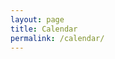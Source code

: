 ```yaml
---
layout: page
title: Calendar
permalink: /calendar/
---
```


<!DOCTYPE html>
<html lang="en">
<head>
  <meta charset="UTF-8">
  <meta name="viewport" content="width=device-width, initial-scale=1.0">
  <title>Calendar</title>
  
  <!-- jQuery -->
  <script src="https://code.jquery.com/jquery-3.6.0.min.js"></script>
  
  <!-- Moment.js -->
  <script src="https://cdnjs.cloudflare.com/ajax/libs/moment.js/2.29.1/moment.min.js"></script>
  
  <!-- FullCalendar v5 -->
  <link rel="stylesheet" href="https://cdnjs.cloudflare.com/ajax/libs/fullcalendar/5.9.0/main.min.css" />
  <script src="https://cdnjs.cloudflare.com/ajax/libs/fullcalendar/5.9.0/main.min.js"></script>
  
</head>
<body>
  <div id="calendar">
    <script>
      document.addEventListener('DOMContentLoaded', function() {
        var calendarEl = document.getElementById('calendar');
        var calendar = new FullCalendar.Calendar(calendarEl, {
          events: '_data/events-data.json'
        });
        calendar.render();
      });
    </script>
  </div>
</body>
</html>
